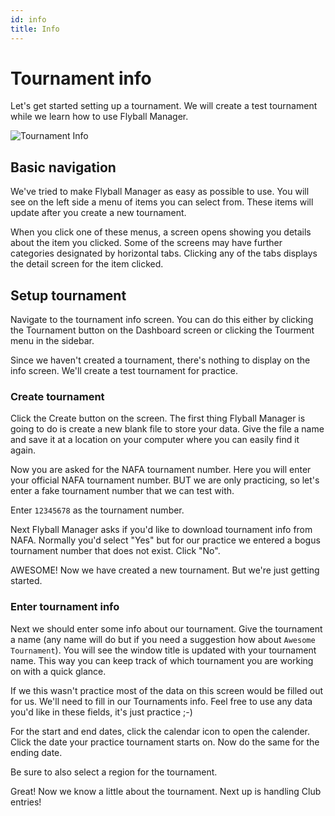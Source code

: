 ```yaml
---
id: info
title: Info
---
```


# Tournament info

Let's get started setting up a tournament. We will create a test tournament while we learn how to use Flyball Manager.

![Tournament Info](/img/tournament-info.png)

## Basic navigation

We've tried to make Flyball Manager as easy as possible to use. You will see on the left side a menu of items you can select from. These items will update after you create a new tournament.

When you click one of these menus, a screen opens showing you details about the item you clicked. Some of the screens may have further categories designated by horizontal tabs. Clicking any of the tabs displays the detail screen for the item clicked.

## Setup tournament

Navigate to the tournament info screen. You can do this either by clicking the Tournament button on the Dashboard screen or clicking the Tourment menu in the sidebar.

Since we haven't created a tournament, there's nothing to display on the info screen. We'll create a test tournament for practice.

### Create tournament

Click the Create button on the screen. The first thing Flyball Manager is going to do is create a new blank file to store your data. Give the file a name and save it at a location on your computer where you can easily find it again.

Now you are asked for the
NAFA tournament number. Here you will enter your official NAFA tournament number. BUT we are only practicing, so let's enter a fake tournament number that we can test with.

Enter `12345678` as the tournament number.

Next Flyball Manager asks if you'd like to download tournament info from NAFA. Normally you'd select "Yes" but for our practice we entered a bogus tournament number that does not exist. Click "No".

AWESOME! Now we have created a new tournament. But we're just getting started.

### Enter tournament info

Next we should enter some info about our tournament. Give the tournament a name (any name will do but if you need a suggestion how about `Awesome Tournament`). You will see the window title is updated with your tournament name. This way you can keep track of which tournament you are working on with a quick glance.

If we this wasn't practice most of the data on this screen would be filled out for us. We'll need to fill in our Tournaments info. Feel free to use any data you'd like in these fields, it's just practice ;-)

For the start and end dates, click the calendar icon to open the calender. Click the date your practice tournament starts on. Now do the same for the ending date.

Be sure to also select a region for the tournament.

Great! Now we know a little about the tournament. Next up is handling Club entries!
